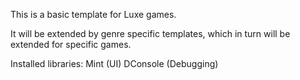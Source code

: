 This is a basic template for Luxe games.

It will be extended by genre specific templates, which in turn will be extended
for specific games.


Installed libraries:
  Mint (UI)
  DConsole (Debugging)
